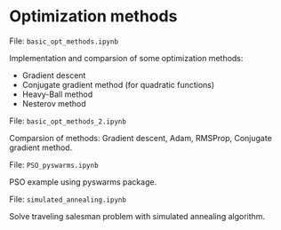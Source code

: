 # Optimization methods


File: `basic_opt_methods.ipynb`

Implementation and comparsion of some optimization methods:
- Gradient descent
- Conjugate gradient method (for quadratic functions)
- Heavy-Ball method
- Nesterov method


File: `basic_opt_methods_2.ipynb`

Comparsion of methods: Gradient descent, Adam, RMSProp, Conjugate gradient method.


File: `PSO_pyswarms.ipynb`

PSO example using pyswarms package.


File: `simulated_annealing.ipynb`

Solve traveling salesman problem with simulated annealing algorithm.
